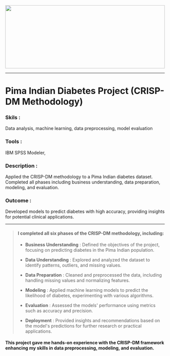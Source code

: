 <img src="https://storage.googleapis.com/kaggle-datasets-images/228/482/a520351269b547c89afe790820a1087e/dataset-cover.jpeg" width="100%" height="200">

---


# Pima Indian Diabetes Project (CRISP-DM Methodology)

### Skils : 
Data analysis, machine learning, data preprocessing, model evaluation
### Tools : 
IBM SPSS Modeler,
### Description : 
Applied the CRISP-DM methodology to a Pima Indian diabetes
dataset. Completed all phases including business understanding, data
preparation, modeling, and evaluation.
### Outcome : 
Developed models to predict diabetes with high accuracy,
providing insights for potential clinical applications.

---


 > #### I completed all six phases of the CRISP-DM methodology, including:
>
>- **Business Understanding** : 
> Defined the objectives of the project,
> focusing on predicting diabetes in the Pima Indian population.
>
>- **Data Understanding** : Explored and analyzed the dataset to identify
> patterns, outliers, and missing values.
>
>- **Data Preparation** : Cleaned and preprocessed the data, including
> handling missing values and normalizing features.
>
>- **Modeling** : Applied machine learning models to predict the likelihood of
> diabetes, experimenting with various algorithms.
>
>- **Evaluation** : Assessed the models' performance using metrics such as
> accuracy and precision.
>
>- **Deployment** : Provided insights and recommendations based on the
> model's predictions for further research or practical applications.

#### This project gave me hands-on experience with the CRISP-DM framework enhancing my skills in data preprocessing, modeling, and evaluation.